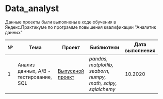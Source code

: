 # Data_analyst
Данные проекты были выполнены в ходе обучения в Яндекс.Практикуме по программе повышения квалификации "Аналитик данных" 


№ | Тема | Проект | Библиотеки | Дата выполнения
--- | --- | --- | --- | ---
1 | Анализ данных, A/B - тестирование, SQL | [Выпускной проект](https://github.com/rrishkulova/Data_analyst_projects/tree/main/%D0%92%D1%8B%D0%BF%D1%83%D1%81%D0%BA%D0%BD%D0%BE%D0%B9%20%D0%BF%D1%80%D0%BE%D0%B5%D0%BA%D1%82) | *pandas, matplotlib, seaborn, numpy, math, scipy, sqlalchemy* | 10.2020
